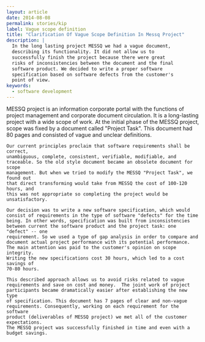 ```yaml
---
layout: article
date: 2014-08-08
permalink: stories/kip
label: Vague scope definition
title: "Clarification Of Vague Scope Definition In Messq Project"
description: |
  In the long lasting project MESSQ we had a vague document,
  describing its functionality. It did not allow us to
  successfully finish the project because there were great
  risks of inconsistencies between the document and the final
  software product. We decided to write a proper software
  specification based on software defects from the customer's
  point of view.
keywords:
  - software development
---
```


MESSQ project is an information corporate portal with the functions of project 
    management and corporate document circulation. It is a long-lasting 
    project with a wide scope of work. At the initial phase of the MESSQ 
    project, scope was fixed by a document called "Project Task". This document 
    had 80 pages and consisted of vague and unclear definitions.
    
    Our current principles proclaim that software requirements shall be correct, 
    unambiguous, complete, consistent, verifiable, modifiable, and 
    traceable. So the old style document became an obsolete document for scope 
    management. But when we tried to modify the MESSQ "Project Task", we found out 
    that direct transforming would take from MESSQ the cost of 100-120 hours, and 
    this was not appropriate so completing the project would be unsatisfactory.

    Our decision was to write a new software specification, which would 
    consist of requirements in the type of software "defects" for the time 
    being. In other words, specification was built from inconsistencies 
    between current the software product and the project task: one "defect" -- one 
    requirement. So we used a type of gap analysis in order to compare and 
    document actual project performance with its potential performance. 
    The main attention was paid to the customer's opinion on scope integrity. 
    Writing the new specifications cost 30 hours, which led to a cost savings of 
    70-80 hours.

    This described approach allows us to avoid risks related to vague 
    requirements and save on cost and money.  The joint work of project 
    participants became dramatically easier after establishing the new type 
    of specification. This document has 7 pages of clear and non-vague 
    requirements. Consequently, working on each requirement for the software 
    product (deliverables of MESSQ project) we met all of the customer expectations. 
    The MESSQ project was successfully finished in time and even with a budget savings.
